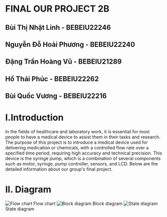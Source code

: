 # FINAL OUR PROJECT 2B
## Bùi Thị Nhật Linh - BEBEIU22246
## Nguyễn Đỗ Hoài Phương - BEBEIU22240
## Đặng Trần Hoàng Vũ - BEBEIU21289
## Hồ Thái Phúc - BEBEIU22262
## Bùi Quốc Vương - BEBEIU22216
# I.Introduction
In the fields of healthcare and laboratory work, it is essential for most people to have a medical device to assist them in their tasks and research. The purpose of this project is to introduce a medical device used for delivering medication or chemicals, with a controlled flow rate over a specified time period, requiring high accuracy and technical precision. This device is the syringe pump, which is a combination of several components such as motor, syringe, pump controller, sensors, and LCD. Below are the detailed information about our group's final project.
# II. Diagram
![Flow chart](https://github.com/user-attachments/assets/ff61d07d-5a64-4018-9e7d-d6f326fe4e15)
Flow chart 
![Block diagram](https://github.com/user-attachments/assets/f68efacb-b9a4-4fe7-9468-d8f7e36cb0fe)
Block diagram
![State diagram](https://github.com/user-attachments/assets/f37f3aa4-e8b2-4a7a-a596-fd8ffca7869d)
State diagram
